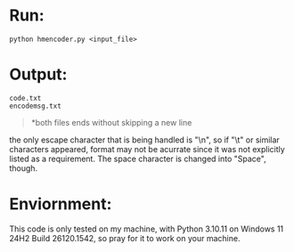 # Run:
```
python hmencoder.py <input_file>
```
# Output:
```
code.txt
encodemsg.txt
```
> *both files ends without skipping a new line

the only escape character that is being handled is "\n", so if "\t" or similar characters appeared, format may not be acurrate since it was not explicitly listed as a requirement. The space character is changed into "Space", though. 

# Enviornment:
This code is only tested on my machine, with Python 3.10.11 on Windows 11 24H2 Build 26120.1542, so pray for it to work on your machine.
